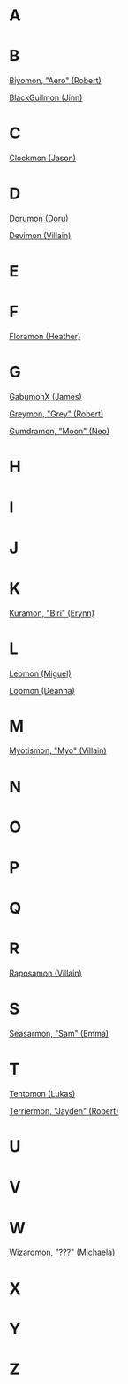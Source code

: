 # A

# B

[Biyomon, "Aero" (Robert)](./digimon/Biyomon_(Robert))

[BlackGuilmon (Jinn)](http://thedrp.org/wiki/digimon/BlackGuilmon_(Jinn))

# C

[Clockmon (Jason)](http://thedrp.org/wiki/digimon/Clockmon_(Jason))

# D

[Dorumon (Doru)](http://thedrp.org/wiki/digimon/Dorumon_(Doru))

[Devimon (Villain)](http://thedrp.org/wiki/digimon/Devimon_(Villain))

# E

# F

[Floramon (Heather)](http://thedrp.org/wiki/digimon/Floramon_(Heather))

# G

[GabumonX (James)](http://thedrp.org/wiki/digimon/GabumonX_(James))

[Greymon, "Grey" (Robert)](http://thedrp.org/wiki/digimon/Greymon_(Robert))

[Gumdramon, "Moon" (Neo)](http://thedrp.org/wiki/digimon/Gumdramon_(Neo))

# H

# I

# J

# K

[Kuramon, "Biri" (Erynn)](http://thedrp.org/wiki/digimon/Kuramon_(Erynn))

# L

[Leomon (Miguel)](http://thedrp.org/wiki/digimon/Leomon_(Miguel))

[Lopmon (Deanna)](http://thedrp.org/wiki/digimon/Lopmon_(Deanna))

# M

[Myotismon, "Myo" (Villain)](http://thedrp.org/wiki/digimon/Myotismon_(Villain))

# N

# O

# P

# Q

# R

[Raposamon (Villain)](http://thedrp.org/wiki/digimon/Raposamon_(Villain))

# S

[Seasarmon, "Sam" (Emma)](http://thedrp.org/wiki/digimon/Seasarmon_(Emma))

# T

[Tentomon (Lukas)](http://thedrp.org/wiki/digimon/Tentomon_(Lukas))

[Terriermon, "Jayden" (Robert)](http://thedrp.org/wiki/digimon/Terriermon_(Robert))

# U

# V

# W

[Wizardmon, "???" (Michaela)](http://thedrp.org/wiki/digimon/Wizardmon_(Michaela))

# X

# Y

# Z
